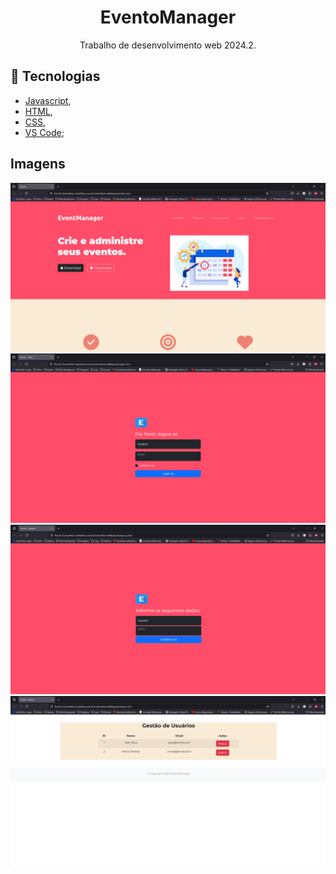 <h1 align="center">EventoManager</h1>
<p align="center">Trabalho de desenvolvimento web 2024.2.</p>

## 🔧 Tecnologias

- [Javascript](https://developer.mozilla.org/en-US/docs/Web/JavaScript/),
- [HTML](https://developer.mozilla.org/en-US/docs/Web/HTML/),
- [CSS](https://developer.mozilla.org/en-US/docs/Web/CSS/),
- [VS Code](https://code.visualstudio.com/);


## Imagens

<img src="/index.png">
<img src="/login.png">
<img src="/signup.png">
<img src="/admin.png">
